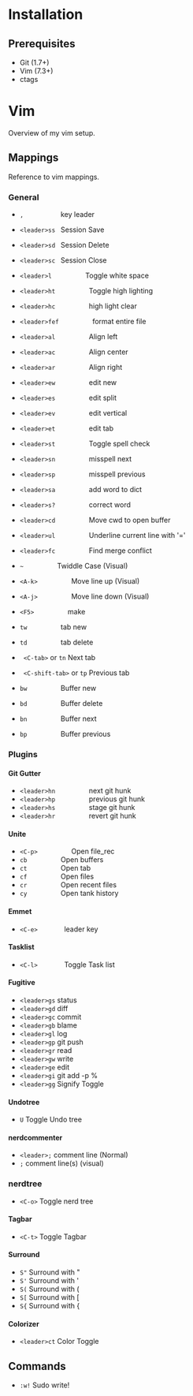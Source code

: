 # Installation

## Prerequisites

- Git (1.7+)
- Vim (7.3+)
- ctags

# Vim

Overview of my vim setup.

## Mappings

Reference to vim mappings.

### General

- ` ,           ` key leader
- ` <leader>ss  ` Session Save
- ` <leader>sd  ` Session Delete
- ` <leader>sc  ` Session Close
- ` <leader>l          ` Toggle white space
- ` <leader>ht          ` Toggle high lighting
- ` <leader>hc          ` high light clear
- ` <leader>fef          ` format entire file
- ` <leader>al          ` Align left
- ` <leader>ac          ` Align center
- ` <leader>ar          ` Align right
- ` <leader>ew          ` edit new
- ` <leader>es          ` edit split
- ` <leader>ev          ` edit vertical
- ` <leader>et          ` edit tab
- ` <leader>st          ` Toggle spell check
- ` <leader>sn          ` misspell next
- ` <leader>sp          ` misspell previous
- ` <leader>sa          ` add word to dict
- ` <leader>s?          ` correct word
- ` <leader>cd          ` Move cwd to open buffer
- ` <leader>ul          ` Underline current line with '='
- ` <leader>fc          ` Find merge conflict


- ` ~          ` Twiddle Case (Visual)
- ` <A-k>          ` Move line up (Visual)
- ` <A-j>          ` Move line down (Visual)
- ` <F5>          ` make
- ` tw          ` tab new
- ` td          ` tab delete
- ` <C-tab>` or `tn` Next tab
- ` <C-shift-tab>` or `tp` Previous tab
- ` bw          ` Buffer new
- ` bd          ` Buffer delete
- ` bn          ` Buffer next
- ` bp          ` Buffer previous

### Plugins

#### Git Gutter

- ` <leader>hn          ` next git hunk
- ` <leader>hp          ` previous git hunk
- ` <leader>hs          ` stage git hunk
- ` <leader>hr          ` revert git hunk

#### Unite


- ` <C-p>          ` Open file_rec
- ` cb          ` Open buffers
- ` ct          ` Open tab
- ` cf          ` Open files
- ` cr          ` Open recent files
- ` cy          ` Open tank history

#### Emmet

- ` <C-e>        ` leader key

#### Tasklist

- ` <C-l>        ` Toggle Task list


#### Fugitive

- `<leader>gs` status
- `<leader>gd` diff
- `<leader>gc` commit
- `<leader>gb` blame
- `<leader>gl` log
- `<leader>gp` git push
- `<leader>gr` read
- `<leader>gw` write
- `<leader>ge` edit
- `<leader>gi` git add -p %
- `<leader>gg` Signify Toggle

#### Undotree

- `U` Toggle Undo tree

#### nerdcommenter

- `<leader>;` comment line (Normal)
- `;` comment line(s) (visual)

### nerdtree

- `<C-o>` Toggle nerd tree

#### Tagbar

- `<C-t>` Toggle Tagbar

#### Surround

- `S"` Surround with "
- `S'` Surround with '
- `S(` Surround with (
- `S[` Surround with [
- `S{` Surround with {

#### Colorizer

- `<leader>ct` Color Toggle

## Commands

- `:w!` Sudo write!
